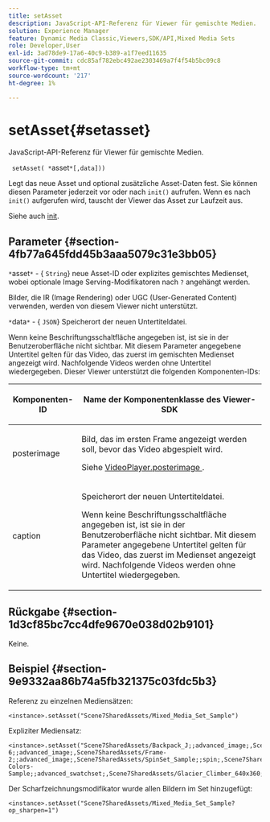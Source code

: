 ```yaml
---
title: setAsset
description: JavaScript-API-Referenz für Viewer für gemischte Medien.
solution: Experience Manager
feature: Dynamic Media Classic,Viewers,SDK/API,Mixed Media Sets
role: Developer,User
exl-id: 3ad78de9-17a6-40c9-b389-a1f7eed11635
source-git-commit: cdc85af782ebc492ae2303469a7f4f54b5bc09c8
workflow-type: tm+mt
source-wordcount: '217'
ht-degree: 1%

---
```


# setAsset{#setasset}

JavaScript-API-Referenz für Viewer für gemischte Medien.

` setAsset( *`asset`*[,data]))`

Legt das neue Asset und optional zusätzliche Asset-Daten fest. Sie können diesen Parameter jederzeit vor oder nach `init()` aufrufen. Wenn es nach `init()` aufgerufen wird, tauscht der Viewer das Asset zur Laufzeit aus.

Siehe auch [init](../../../c-html5-s7-aem-asset-viewers/c-html5-mixedmedia-viewer-about/c-html5-mixedmedia-viewer-javascriptapiref/r-html5-mixedmedia-javascriptapiref-init.md#reference-bb4428c155e541b79797f96e17c068ae).

## Parameter {#section-4fb77a645fdd45b3aaa5079c31e3bb05}

`*`asset`*` - { `String`} neue Asset-ID oder explizites gemischtes Medienset, wobei optionale Image Serving-Modifikatoren nach `?` angehängt werden.

Bilder, die IR (Image Rendering) oder UGC (User-Generated Content) verwenden, werden von diesem Viewer nicht unterstützt.

`*`data`*` - { `JSON`} Speicherort der neuen Untertiteldatei.

Wenn keine Beschriftungsschaltfläche angegeben ist, ist sie in der Benutzeroberfläche nicht sichtbar. Mit diesem Parameter angegebene Untertitel gelten für das Video, das zuerst im gemischten Medienset angezeigt wird. Nachfolgende Videos werden ohne Untertitel wiedergegeben. Dieser Viewer unterstützt die folgenden Komponenten-IDs:

<table id="table_7B5DD9303EF44ADD847B13FFEAD135D9"> 
 <thead> 
  <tr> 
   <th colname="col1" class="entry"> <p>Komponenten-ID </p> </th> 
   <th colname="col2" class="entry"> <p>Name der Komponentenklasse des Viewer-SDK </p> </th> 
  </tr> 
 </thead>
 <tbody> 
  <tr> 
   <td colname="col1"> <p> <span class="codeph"> posterimage </span> </p> </td> 
   <td colname="col2"> <p>Bild, das im ersten Frame angezeigt werden soll, bevor das Video abgespielt wird. </p> <p>Siehe <a href="../../../c-html5-s7-aem-asset-viewers/c-html5-mixedmedia-viewer-about/r-html5-mixedmedia-viewer-config-attrib/r-html5-mixedmedia-viewer-config-attrib-videoplayer-posterimage.md#reference-f424ad0f278b4d14b86ea55e3a73c52b" format="dita" scope="local"> VideoPlayer.posterimage </a>. </p> </td> 
  </tr> 
  <tr> 
   <td colname="col1"> <p> <span class="codeph"> caption </span> </p> </td> 
   <td colname="col2"> <p> Speicherort der neuen Untertiteldatei. </p> <p>Wenn keine Beschriftungsschaltfläche angegeben ist, ist sie in der Benutzeroberfläche nicht sichtbar. Mit diesem Parameter angegebene Untertitel gelten für das Video, das zuerst im Medienset angezeigt wird. Nachfolgende Videos werden ohne Untertitel wiedergegeben. </p> </td> 
  </tr> 
 </tbody> 
</table>

## Rückgabe {#section-1d3cf85bc7cc4dfe9670e038d02b9101}

Keine.

## Beispiel {#section-9e9332aa86b74a5fb321375c03fdc5b3}

Referenz zu einzelnen Mediensätzen:

```
<instance>.setAsset("Scene7SharedAssets/Mixed_Media_Set_Sample")
```

Expliziter Mediensatz:

```
<instance>.setAsset("Scene7SharedAssets/Backpack_J;;advanced_image;,Scene7SharedAssets/Frame-6;;advanced_image;,Scene7SharedAssets/Frame-2;;advanced_image;,Scene7SharedAssets/SpinSet_Sample;;spin;,Scene7SharedAssets/ImageSet-Colors-Sample;;advanced_swatchset;,Scene7SharedAssets/Glacier_Climber_640x360;Scene7SharedAssets/Glacier_Climber_640x360;video;")
```

Der Scharfzeichnungsmodifikator wurde allen Bildern im Set hinzugefügt:

```
<instance>.setAsset("Scene7SharedAssets/Mixed_Media_Set_Sample?op_sharpen=1")
```
